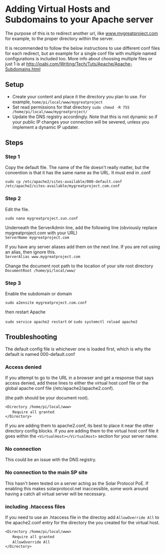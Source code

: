 # Adding Virtual Hosts and Subdomains to your Apache server

The purpose of this is to redirect another url, like www.mygreatproject.com for example, to the proper directory within the server.

It is recommended to follow the below instructions to use different conf files for each redirect, but an example for a single conf file with multiple named configurations is included too. More info about choosing multiple files or just 1 is at http://joabj.com/Writing/Tech/Tuts/Apache/Apache-Subdomains.html

## Setup

* Create your content and place it the directory you plan to use. For example, `home/pi/local/www/mygreatproject`
* Set read permissions for that directory `sudo chmod -R 755 /home/pi/local/www/mygreatproject/`
* Update the DNS registry accordingly. Note that this is not dynamic so if your public IP changes your connection will be severed, unless you implement a dynamic IP updater.

## Steps

### Step 1

Copy the default file. The name of the file doesn't really matter, but the convention is that it has the same name as the URL. It must end in .conf

`sudo cp /etc/apache2/sites-available/000-default.conf /etc/apache2/sites-available/mygreatproject.com.conf`

### Step 2

Edit the file. 

`sudo nano mygreatproject.sun.conf`

Underneath the ServerAdmin line, add the following line (obviously replace mygreatproject.com with your URL)<br>
`ServerName mygreatproject.com`

If you have any server aliases add them on the next line. If you are not using an alias, then ignore this.<br>
`ServerAlias www.mygreatproject.com`

Change the document root path to the location of your site root directory<br>
`DocumentRoot /home/pi/local/www/`

### Step 3

Enable the subdomain or domain

`sudo a2ensite mygreatproject.com.conf`

then restart Apache

`sudo service apache2 restart` or `sudo systemctl reload apache2`

## Troubleshooting

The default config file is whichever one is loaded first, which is why the default is named 000-default.conf

### Access denied

If you attempt to go to the URL in a browser and get a response that says access denied, add these lines to either the virtual host conf file or the global apache conf file (/etc/apache2/apache2.conf). 

(the path should be your document root).

`<Directory /home/pi/local/www>`<br>
&nbsp;&nbsp;&nbsp;&nbsp;&nbsp;&nbsp;`Require all granted`<br>
`</Directory>`

If you are adding them to apache2.conf, its best to place it near the other directory config blocks. If you are adding them to the virtual host conf file it goes within the `<VirtualHost></VirtualHost>` section for your server name. 

### No connection

This could be an issue with the DNS registry.

### No connection to the main SP site

This hasn't been tested on a server acting as the Solar Protocol PoE. If enabling this makes solarprotocol.net inaccessible, some work around having a catch all virtual server will be necessary.

### including .htaccess files

If you need to use an .htaccess file in the directoy add `AllowOverride All` to the apache2.conf entry for the directory the you created for the virtual host.

`<Directory /home/pi/local/www>`<br>
&nbsp;&nbsp;&nbsp;&nbsp;&nbsp;&nbsp;`Require all granted`<br>
&nbsp;&nbsp;&nbsp;&nbsp;&nbsp;&nbsp;`AllowOverride All`<br>
`</Directory>`
